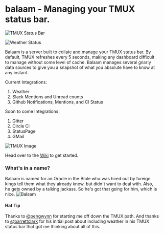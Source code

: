 balaam - Managing your TMUX status bar.
====
![TMUX Status Bar](https://raw.githubusercontent.com/penland365/balaam/docs/images/status-bar.png)

![Weather Status](https://raw.githubusercontent.com/penland365/balaam/docs/images/right-status.png)

Balaam is a server built to collate and manage your TMUX status bar. By default, TMUX refreshes every
5 seconds, making any dashboard difficult to manage without some level of cache. Balaam manages
several gnarly data sources to give you a snapshot of what you absolute have to know at any instant.

Current Integrations:

1. Weather
2. Slack Mentions and Unread counts
3. Github Notifications, Mentions, and CI Status

Soon to come Integrations:

1. Gitter
2. Circle CI
3. StatusPage
4. GMail

![TMUX Image](https://raw.githubusercontent.com/penland365/balaam/docs/images/full-tmux.png)

Head over to the [Wiki](https://github.com/penland365/balaam/wiki/Getting-Started) to get started.

### What's in a name?
Balaam is named for an Oracle in the Bible who was hired out by foreign kings tell them what
they already knew, but didn't want to deal with. Also, he gets owned by a talking jackass. So he's
got that going for him, which is nice.
![Balaam](https://upload.wikimedia.org/wikipedia/commons/f/fa/Gustav_Jaeger_Bileam_Engel.jpg)

#### Hat Tip
Thanks to [@pengwynn](https://twitter.com/pengwynn) for starting me off down the TMUX path. And thanks to [@barrettclark](https://twitter.com/barrettclark) for his initial post about including weather in his TMUX status bar that got me thinking about all of this.
